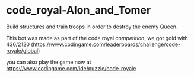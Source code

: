 # code_royal-Alon_and_Tomer

Build structures and train troops in order to destroy the enemy Queen.

This bot was made as part of the code royal *competition*, we got gold with 436/2120 (https://www.codingame.com/leaderboards/challenge/code-royale/global)

you can also play the game now at https://www.codingame.com/ide/puzzle/code-royale
